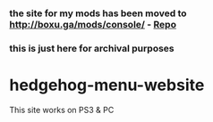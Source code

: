 ### the site for my mods has been moved to http://boxu.ga/mods/console/ - [Repo](https://github.com/BoxxyDEV/boxu.ga)
### this is just here for archival purposes

# hedgehog-menu-website
This site works on PS3 &amp; PC
